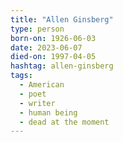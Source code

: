```yaml
---
title: "Allen Ginsberg"
type: person
born-on: 1926-06-03
date: 2023-06-07
died-on: 1997-04-05
hashtag: allen-ginsberg
tags:
  - American
  - poet
  - writer
  - human being
  - dead at the moment
---
```


